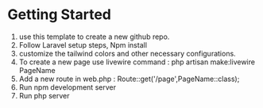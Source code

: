 # Getting Started 
1. use this template to create a new github repo.
2. Follow Laravel setup steps, Npm install
3. customize the tailwind colors and other necessary configurations.
4. To create a new page use livewire command : php artisan make:livewire PageName
5. Add a new route in web.php :  Route::get('/page',PageName::class);
6. Run npm development server
7. Run php server
